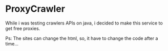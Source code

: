 # ProxyCrawler

While i was testing crawlers APIs on java, i decided to make this service to get free proxies.

Ps: The sites can change the html, so, it have to change the code after a time...
